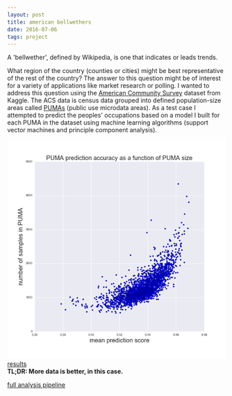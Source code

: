 ```yaml
---
layout: post
title: american bellwethers
date: 2016-07-06
tags: project
---
```

A 'bellwether', defined by Wikipedia, is one that indicates or leads trends.  

What region of the country (counties or cities) might be best representative of the rest of the country?  The answer to this question might be of interest for a variety of applications like market research or polling.  I wanted to address this question using the [American Community Survey](https://www.kaggle.com/census/2013-american-community-survey) dataset from Kaggle.  The ACS data is census data grouped into defined population-size areas called [PUMAs](https://en.wikipedia.org/wiki/Public_Use_Microdata_Area) (public use microdata areas).  As a test case I attempted to predict the peoples' occupations based on a model I built for each PUMA in the dataset using machine learning algorithms (support vector machines and principle component analysis).

![figure1](https://raw.githubusercontent.com/ajtrexler/abw/master/readme_figure1.png)
[results](https://github.com/ajtrexler/abw/blob/master/puma_result.md)  
**TL;DR: More data is better, in this case.**

[full analysis pipeline](https://github.com/ajtrexler/abw/blob/master/README.md)
